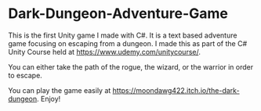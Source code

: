 # Dark-Dungeon-Adventure-Game

This is the first Unity game I made with C#. It is a text based adventure game focusing on escaping from a dungeon. 
I made this as part of the C# Unity Course held at https://www.udemy.com/unitycourse/.

You can either take the path of the rogue, the wizard, or the warrior in order to escape.

You can play the game easily at https://moondawg422.itch.io/the-dark-dungeon. Enjoy!
